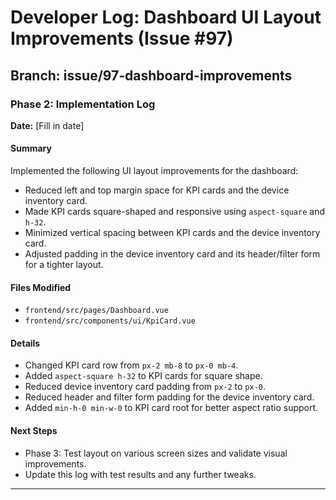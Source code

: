 # Developer Log: Dashboard UI Layout Improvements (Issue #97)

## Branch: issue/97-dashboard-improvements

### Phase 2: Implementation Log

**Date:** [Fill in date]

#### Summary
Implemented the following UI layout improvements for the dashboard:
- Reduced left and top margin space for KPI cards and the device inventory card.
- Made KPI cards square-shaped and responsive using `aspect-square` and `h-32`.
- Minimized vertical spacing between KPI cards and the device inventory card.
- Adjusted padding in the device inventory card and its header/filter form for a tighter layout.

#### Files Modified
- `frontend/src/pages/Dashboard.vue`
- `frontend/src/components/ui/KpiCard.vue`

#### Details
- Changed KPI card row from `px-2 mb-8` to `px-0 mb-4`.
- Added `aspect-square h-32` to KPI cards for square shape.
- Reduced device inventory card padding from `px-2` to `px-0`.
- Reduced header and filter form padding for the device inventory card.
- Added `min-h-0 min-w-0` to KPI card root for better aspect ratio support.

#### Next Steps
- Phase 3: Test layout on various screen sizes and validate visual improvements.
- Update this log with test results and any further tweaks.

--- 